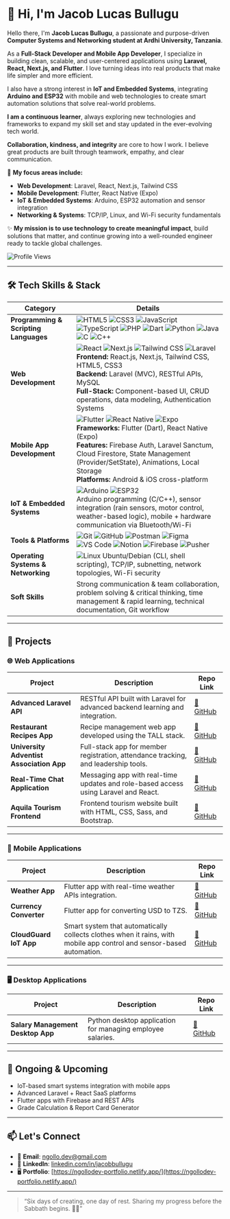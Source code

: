 # 👋 Hi, I'm Jacob Lucas Bullugu

Hello there, I'm **Jacob Lucas Bullugu**, a passionate and purpose-driven **Computer Systems and Networking student at Ardhi University, Tanzania**.

As a **Full-Stack Developer and Mobile App Developer**, I specialize in building clean, scalable, and user-centered applications using **Laravel, React, Next.js, and Flutter**. I love turning ideas into real products that make life simpler and more efficient.

I also have a strong interest in **IoT and Embedded Systems**, integrating **Arduino and ESP32** with mobile and web technologies to create smart automation solutions that solve real-world problems.

**I am a continuous learner**, always exploring new technologies and frameworks to expand my skill set and stay updated in the ever-evolving tech world.

**Collaboration, kindness, and integrity** are core to how I work. I believe great products are built through teamwork, empathy, and clear communication.

📌 **My focus areas include:**
- **Web Development**: Laravel, React, Next.js, Tailwind CSS  
- **Mobile Development**: Flutter, React Native (Expo)  
- **IoT & Embedded Systems**: Arduino, ESP32 automation and sensor integration  
- **Networking & Systems**: TCP/IP, Linux, and Wi-Fi security fundamentals

✨ **My mission is to use technology to create meaningful impact**, build solutions that matter, and continue growing into a well-rounded engineer ready to tackle global challenges.

![Profile Views](https://komarev.com/ghpvc/?username=ngollodev&label=Profile%20views&color=0e75b6&style=flat)

---

## 🛠️ Tech Skills & Stack

| **Category** | **Details** |
|--------------|-------------|
| **Programming & Scripting Languages** | ![HTML5](https://img.shields.io/badge/-HTML5-E34F26?style=flat&logo=html5&logoColor=white) ![CSS3](https://img.shields.io/badge/-CSS3-1572B6?style=flat&logo=css3&logoColor=white) ![JavaScript](https://img.shields.io/badge/-JavaScript-F7DF1E?style=flat&logo=javascript&logoColor=black) ![TypeScript](https://img.shields.io/badge/-TypeScript-3178C6?style=flat&logo=typescript&logoColor=white) ![PHP](https://img.shields.io/badge/-PHP-777BB4?style=flat&logo=php&logoColor=white) ![Dart](https://img.shields.io/badge/-Dart-0175C2?style=flat&logo=dart&logoColor=white) ![Python](https://img.shields.io/badge/-Python-3776AB?style=flat&logo=python&logoColor=white) ![Java](https://img.shields.io/badge/-Java-007396?style=flat&logo=java&logoColor=white) ![C](https://img.shields.io/badge/-C-A8B9CC?style=flat&logo=c&logoColor=white) ![C++](https://img.shields.io/badge/-C++-00599C?style=flat&logo=c%2B%2B&logoColor=white) |
| **Web Development** | ![React](https://img.shields.io/badge/-React-61DAFB?style=flat&logo=react&logoColor=black) ![Next.js](https://img.shields.io/badge/-Next.js-000000?style=flat&logo=nextdotjs&logoColor=white) ![Tailwind CSS](https://img.shields.io/badge/-Tailwind%20CSS-38B2AC?style=flat&logo=tailwind-css&logoColor=white) ![Laravel](https://img.shields.io/badge/-Laravel-FF2D20?style=flat&logo=laravel&logoColor=white)<br>**Frontend:** React.js, Next.js, Tailwind CSS, HTML5, CSS3<br>**Backend:** Laravel (MVC), RESTful APIs, MySQL<br>**Full-Stack:** Component-based UI, CRUD operations, data modeling, Authentication Systems |
| **Mobile App Development** | ![Flutter](https://img.shields.io/badge/-Flutter-02569B?style=flat&logo=flutter&logoColor=white) ![React Native](https://img.shields.io/badge/-React%20Native-61DAFB?style=flat&logo=react&logoColor=black) ![Expo](https://img.shields.io/badge/-Expo-000020?style=flat&logo=expo&logoColor=white)<br>**Frameworks:** Flutter (Dart), React Native (Expo)<br>**Features:** Firebase Auth, Laravel Sanctum, Cloud Firestore, State Management (Provider/SetState), Animations, Local Storage<br>**Platforms:** Android & iOS cross-platform |
| **IoT & Embedded Systems** | ![Arduino](https://img.shields.io/badge/-Arduino-00979D?style=flat&logo=arduino&logoColor=white) ![ESP32](https://img.shields.io/badge/-ESP32-000000?style=flat)<br>Arduino programming (C/C++), sensor integration (rain sensors, motor control, weather-based logic), mobile + hardware communication via Bluetooth/Wi-Fi |
| **Tools & Platforms** | ![Git](https://img.shields.io/badge/-Git-F05032?style=flat&logo=git&logoColor=white) ![GitHub](https://img.shields.io/badge/-GitHub-181717?style=flat&logo=github&logoColor=white) ![Postman](https://img.shields.io/badge/-Postman-FF6C37?style=flat&logo=postman&logoColor=white) ![Figma](https://img.shields.io/badge/-Figma-F24E1E?style=flat&logo=figma&logoColor=white) ![VS Code](https://img.shields.io/badge/-VS%20Code-007ACC?style=flat&logo=visual-studio-code&logoColor=white) ![Notion](https://img.shields.io/badge/-Notion-000000?style=flat&logo=notion&logoColor=white) ![Firebase](https://img.shields.io/badge/-Firebase-FFCA28?style=flat&logo=firebase&logoColor=black) ![Pusher](https://img.shields.io/badge/-Pusher-1F72B4?style=flat&logo=pusher&logoColor=white) |
| **Operating Systems & Networking** | ![Linux](https://img.shields.io/badge/-Linux-FCC624?style=flat&logo=linux&logoColor=black) Ubuntu/Debian (CLI, shell scripting), TCP/IP, subnetting, network topologies, Wi-Fi security |
| **Soft Skills** | Strong communication & team collaboration, problem solving & critical thinking, time management & rapid learning, technical documentation, Git workflow |

---


## 🚀 Projects

### 🌐 Web Applications

| **Project** | **Description** | **Repo Link** |
|-------------|-----------------|---------------|
| **Advanced Laravel API** | RESTful API built with Laravel for advanced backend learning and integration. | [🔗 GitHub](https://github.com/ngollodev/laravelapi) |
| **Restaurant Recipes App** | Recipe management web app developed using the TALL stack. | [🔗 GitHub](https://github.com/ngollodev/Restaurant-Recipes-Laravel-web-application) |
| **University Adventist Association App** | Full-stack app for member registration, attendance tracking, and leadership tools. | [🔗 GitHub](https://github.com/ngollodev/tucasa) |
| **Real-Time Chat Application** | Messaging app with real-time updates and role-based access using Laravel and React. | [🔗 GitHub](https://github.com/ngollodev/w2-chat-application) |
| **Aquila Tourism Frontend** | Frontend tourism website built with HTML, CSS, Sass, and Bootstrap. | [🔗 GitHub](https://github.com/ngollodev/Aquila-tourism-website-frontend) |

---

### 📱 Mobile Applications

| **Project** | **Description** | **Repo Link** |
|-------------|-----------------|---------------|
| **Weather App** | Flutter app with real-time weather APIs integration. | [🔗 GitHub](https://github.com/ngollodev/weather_app) |
| **Currency Converter** | Flutter app for converting USD to TZS. | [🔗 GitHub](https://github.com/ngollodev/CurrencyConverter) |
| **CloudGuard IoT App** | Smart system that automatically collects clothes when it rains, with mobile app control and sensor-based automation. | [🔗 GitHub](https://github.com/ngollodev/cloudguard) |

---

### 🖥️ Desktop Applications

| **Project** | **Description** | **Repo Link** |
|-------------|-----------------|---------------|
| **Salary Management Desktop App** | Python desktop application for managing employee salaries. | [🔗 GitHub](https://github.com/ngollodev/Desktop-Application) |

---

## 🔧 Ongoing & Upcoming

- IoT-based smart systems integration with mobile apps  
- Advanced Laravel + React SaaS platforms  
- Flutter apps with Firebase and REST APIs
- Grade Calculation & Report Card Generator

---

## 📫 Let's Connect

- 📧 **Email**: [ngollo.dev@gmail.com](mailto:ngollo.dev@gmail.com)  
- 💼 **LinkedIn**: [linkedin.com/in/jacobbullugu](https://www.linkedin.com/in/jacob-bullugu-a91023334/)  
- 🖥️ **Portfolio**: [https://ngollodev-portfolio.netlify.app/](https://ngollodev-portfolio.netlify.app/)

---

> “Six days of creating, one day of rest. Sharing my progress before the Sabbath begins. 🙏✨”

